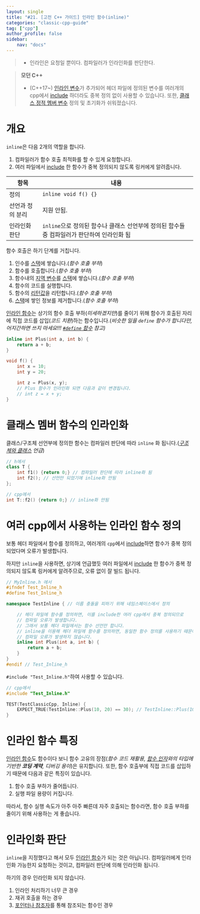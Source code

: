 ```yaml
---
layout: single
title: "#21. [고전 C++ 가이드] 인라인 함수(inline)"
categories: "classic-cpp-guide"
tag: ["cpp"]
author_profile: false
sidebar: 
    nav: "docs"
---
```


> * 인라인은 요청일 뿐이다. 컴파일러가 인라인화를 판단한다.

> **모던 C++**
> * (C++17~) [인라인 변수](https://tango1202.github.io/mordern-cpp/mordern-cpp-inline-variable/)가 추가되어 헤더 파일에 정의된 변수를 여러개의 cpp에서 [include](https://tango1202.github.io/classic-cpp-guide/classic-cpp-guide-preprocessor/#include) 하더라도 중복 정의 없이 사용할 수 있습니다. 또한, [클래스 정적 멤버 변수](https://tango1202.github.io/classic-cpp-guide/classic-cpp-guide-static-extern-lifetime/#%EC%A0%95%EC%A0%81-%EB%A9%A4%EB%B2%84-%EB%B3%80%EC%88%98) 정의 및 초기화가 쉬워졌습니다.

# 개요

`inline`은 다음 2개의 역할을 합니다.

1. 컴파일러가 함수 호출 최적화를 할 수 있게 요청합니다.
2. 여러 파일에서 [include](https://tango1202.github.io/classic-cpp-guide/classic-cpp-guide-preprocessor/#include) 한 함수가 중복 정의되지 않도록 링커에게 알려줍니다. 

|항목|내용|
|--|--|
|정의|`inline void f() {}`|
|선언과 정의 분리|지원 안됨.|
|인라인화 판단|`inline`으로 정의된 함수나 클래스 선언부에 정의된 함수들 중 컴파일러가 판단하여 인라인화 됨|

함수 호출은 하기 단계를 거칩니다.

1. 인수를 [스택](https://tango1202.github.io/classic-cpp-guide/classic-cpp-guide-memory-segment/#%EC%8A%A4%ED%83%9D)에 쌓습니다.(*함수 호출 부하*)
2. 함수를 호출합니다.(*함수 호출 부하*)
3. 함수내의 [지역 변수](https://tango1202.github.io/classic-cpp-guide/classic-cpp-guide-static-extern-lifetime/#%EC%A7%80%EC%97%AD-%EB%B3%80%EC%88%98)를 [스택](https://tango1202.github.io/classic-cpp-guide/classic-cpp-guide-memory-segment/#%EC%8A%A4%ED%83%9D)에 쌓습니다.(*함수 호출 부하*)
4. 함수의 코드를 실행합니다.
5. 함수의 [리턴값](https://tango1202.github.io/classic-cpp-guide/classic-cpp-guide-function/#%EB%A6%AC%ED%84%B4%EA%B0%92)을 리턴합니다.(*함수 호출 부하*)
6. [스택](https://tango1202.github.io/classic-cpp-guide/classic-cpp-guide-memory-segment/#%EC%8A%A4%ED%83%9D)에 쌓인 정보를 제거합니다.(*함수 호출 부하*)

[인라인 함수](https://tango1202.github.io/classic-cpp-guide/classic-cpp-guide-inline/)는 상기의 함수 호출 부하(*미세하겠지만*)를 줄이기 위해 함수가 호출된 자리에 직접 코드를 삽입(*코드 치환*)하는 함수입니다.(*비슷한 일을 `define` 함수가 합니다만, 어지간하면 쓰지 마세요!!! [`#define` 함수](https://tango1202.github.io/classic-cpp-guide/classic-cpp-guide-preprocessor/#define-%ED%95%A8%EC%88%98) 참고)*

```cpp
inline int Plus(int a, int b) {
    return a + b;
}

void f() {
    int x = 10;
    int y = 20;

    int z = Plus(x, y);
    // Plus 함수가 인라인화 되면 다음과 같이 변경됩니다.
    // int z = x + y;
}
```

# 클래스 멤버 함수의 인라인화

클래스/구조체 선언부에 정의한 함수는 컴파일러 판단에 따라 `inline` 화 됩니다.(*[구조체와 클래스](https://tango1202.github.io/classic-cpp-guide/classic-cpp-guide-struct-class-union/#%EA%B5%AC%EC%A1%B0%EC%B2%B4%EC%99%80-%ED%81%B4%EB%9E%98%EC%8A%A4) 언급*)

```cpp
// h에서
class T {
    int f1() {return 0;} // 컴파일러 판단에 따라 inline화 됨
    int f2(); // 선언만 되었기에 inline화 안됨
};

// cpp에서
int T::f2() {return 0;} // inline화 안됨
```

# 여러 cpp에서 사용하는 인라인 함수 정의

보통 헤더 파일에서 함수를 정의하고, 여러개의 `cpp`에서 [include](https://tango1202.github.io/classic-cpp-guide/classic-cpp-guide-preprocessor/#include)하면 함수가 중복 정의되었다며 오류가 발생합니다.

하지만 `inline`을 사용하면, 상기에 언급했듯 여러 파일에서 [include](https://tango1202.github.io/classic-cpp-guide/classic-cpp-guide-preprocessor/#include) 한 함수가 중복 정의되지 않도록 링커에게 알려주므로, 오류 없이 잘 빌드 됩니다.

```cpp
// MyInline.h 에서
#ifndef Test_Inline_h 
#define Test_Inline_h

namespace TestInline { // 이름 충돌을 피하기 위해 네임스페이스에서 정의

    // 헤더 파일에 함수를 정의하면, 이를 include한 여러 cpp에서 중복 정의되므로 
    // 컴파일 오류가 발생합니다. 
    // 그래서 보통 헤더 파일에서는 함수 선언만 합니다.
    // inline을 이용해 헤더 파일에 함수를 정의하면, 동일한 함수 정의를 사용하기 때문에
    // 컴파일 오류가 발생하지 않습니다.
    inline int Plus(int a, int b) {
        return a + b;
    }
}
#endif // Test_Inline_h
```

`#include "Test_Inline.h"`하여 사용할 수 있습니다.

```cpp
// cpp에서
#include "Test_Inline.h"

TEST(TestClassicCpp, Inline) {
    EXPECT_TRUE(TestInline::Plus(10, 20) == 30); // TestInline::Plus(10, 20)은 10 + 20 으로 인라인화 됨
}
```

# 인라인 함수 특징

[인라인 함수](https://tango1202.github.io/classic-cpp-guide/classic-cpp-guide-inline/)도 함수이다 보니 함수 고유의 장점(*함수 코드 재활용, [함수 인자](https://tango1202.github.io/classic-cpp-guide/classic-cpp-guide-function/#%EC%9D%B8%EC%9E%90%EB%A7%A4%EA%B0%9C%EB%B3%80%EC%88%98-parameter)와의 타입에 기반한 **코딩 계약**, 디버깅 용이*)은 유지합니다. 또한, 함수 호출부에 직접 코드를 삽입하기 때문에 다음과 같은 특징이 있습니다.

1. 함수 호출 부하가 줄어듭니다.
2. 실행 파일 용량이 커집니다.

따라서, 함수 실행 속도가 아주 아주 빠른데 자주 호출되는 함수라면, 함수 호출 부하를 줄이기 위해 사용하는 게 좋습니다.

# 인라인화 판단

`inline`을 지정했다고 해서 모두 [인라인 함수](https://tango1202.github.io/classic-cpp-guide/classic-cpp-guide-inline/)가 되는 것은 아닙니다. 컴파일러에게 인라인화 가능한지 요청하는 것이고, 컴파일러 판단에 의해 인라인화 됩니다. 

하기의 경우 인라인화 되지 않습니다.

1. 인라인 처리하기 너무 큰 경우
2. 재귀 호출을 하는 경우
3. [포인터나 참조자](https://tango1202.github.io/classic-cpp-guide/classic-cpp-guide-pointer-reference/)를 통해 참조되는 함수인 경우



